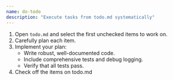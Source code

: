 ```yaml
---
name: do-todo
description: "Execute tasks from todo.md systematically"
---
```


1. Open `todo.md` and select the first unchecked items to work on.
2. Carefully plan each item.
3. Implement your plan:
    - Write robust, well-documented code.
    - Include comprehensive tests and debug logging.
    - Verify that all tests pass.
4. Check off the items on todo.md
